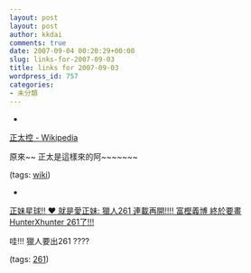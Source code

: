```yaml
---
layout: post
layout: post
author: kkdai
comments: true
date: 2007-09-04 00:20:29+00:00
slug: links-for-2007-09-03
title: links for 2007-09-03
wordpress_id: 757
categories:
- 未分類
---
```



	
  * 
		

[正太控 - Wikipedia](http://zh.wikipedia.org/wiki/%E6%AD%A3%E5%A4%AA%E6%8E%A7)


		

原來~~ 正太是這樣來的阿~~~~~~~


		

(tags: [wiki](http://del.icio.us/kkdai/wiki))


	

	
  * 
		

[正妹星球!! ♥ 就是愛正妹: 獵人261 連載再開!!!! 富樫義博 終於要畫 HunterXhunter 261了!!!](http://ookkk.blogspot.com/2007/08/261-hunterxhunter-261.html)


		

哇!!!  獵人要出261 ????


		

(tags: [261](http://del.icio.us/kkdai/261))


	



